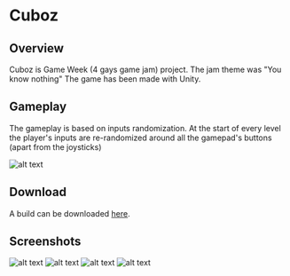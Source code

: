 # Cuboz

## Overview
Cuboz is Game Week (4 gays game jam) project. The jam theme was "You know nothing" 
The game has been made with Unity.

## Gameplay
The gameplay is based on inputs randomization. At the start of every level the player's inputs are re-randomized around all the gamepad's buttons (apart from the joysticks)

![alt text](https://i.imgur.com/NwoNN5d.png "Gameplay Screenshot")

## Download
A build can be downloaded [here](https://mega.nz/#!LI8jAAAa!cySb4ZGyPjP4H8Vgo2tgjjUrpW1fZ9u6I5yzp6SUp8g).

## Screenshots

![alt text](https://i.imgur.com/VxII1ov.jpg "MainMenu Screenshot")
![alt text](https://i.imgur.com/8AdqgUU.jpg "Level 3 Screenshot")
![alt text](https://i.imgur.com/vYhYVvk.jpg "Level 6 Screenshot")
![alt text](https://i.imgur.com/FPcRzGW.jpg "Level 10 Screenshot")
